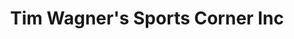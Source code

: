 ---
title: "Tim Wagner's Sports Corner Inc"
url: /scranton/tim-wagners-sports-corner-inc/
shop: sports
---